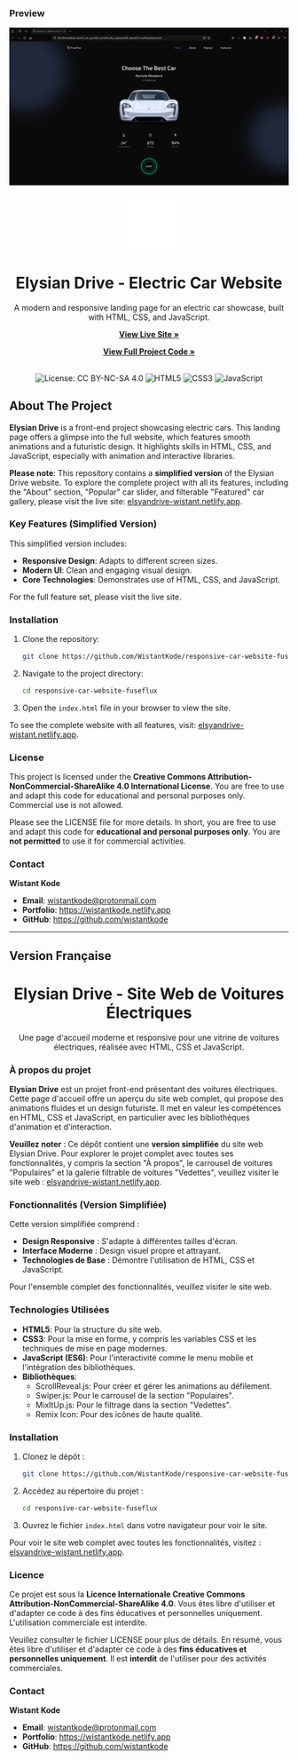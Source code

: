 ### Preview

![Website Preview](./preview.png)
<div align="center">
  <img src="./assets/imgs/favicon.png" alt="Elysian Drive Logo" width="100"/>
  <h1>Elysian Drive - Electric Car Website</h1>
  <p>
    A modern and responsive landing page for an electric car showcase, built with HTML, CSS, and JavaScript.
  </p>
  <p>
    <a href="https://elsyandrive-wistant.netlify.app/"><strong>View Live Site »</strong></a>
  </p>
  <p>
    <a href="https://github.com/WistantKode/responsive-car-website-fuseflux"><strong>View Full Project Code »</strong></a>
  </p>
  <br>
  <img src="https://img.shields.io/badge/license-CC%20BY--NC--SA%204.0-lightgrey.svg" alt="License: CC BY-NC-SA 4.0">
  <img src="https://img.shields.io/badge/tech-HTML5-orange.svg" alt="HTML5">
  <img src="https://img.shields.io/badge/tech-CSS3-blue.svg" alt="CSS3">
  <img src="https://img.shields.io/badge/tech-JavaScript-yellow.svg" alt="JavaScript">
</div>

## About The Project

**Elysian Drive** is a front-end project showcasing electric cars. This landing page offers a glimpse into the full website, which features smooth animations and a futuristic design. It highlights skills in HTML, CSS, and JavaScript, especially with animation and interactive libraries.

**Please note**: This repository contains a **simplified version** of the Elysian Drive website. To explore the complete project with all its features, including the "About" section, "Popular" car slider, and filterable "Featured" car gallery, please visit the live site: [elsyandrive-wistant.netlify.app](https://elsyandrive-wistant.netlify.app/).

### Key Features (Simplified Version)

This simplified version includes:

*   **Responsive Design**: Adapts to different screen sizes.
*   **Modern UI**: Clean and engaging visual design.
*   **Core Technologies**: Demonstrates use of HTML, CSS, and JavaScript.

For the full feature set, please visit the live site.

### Installation

1.  Clone the repository:
    ```sh
    git clone https://github.com/WistantKode/responsive-car-website-fuseflux.git
    ```
2.  Navigate to the project directory:
    ```sh
    cd responsive-car-website-fuseflux
    ```
3.  Open the `index.html` file in your browser to view the site.

To see the complete website with all features, visit: [elsyandrive-wistant.netlify.app](https://elsyandrive-wistant.netlify.app/).

### License

This project is licensed under the **Creative Commons Attribution-NonCommercial-ShareAlike 4.0 International License**. You are free to use and adapt this code for educational and personal purposes only. Commercial use is not allowed.

Please see the LICENSE file for more details. In short, you are free to use and adapt this code for **educational and personal purposes only**. You are **not permitted** to use it for commercial activities.

### Contact

**Wistant Kode**
*   **Email**: wistantkode@protonmail.com
*   **Portfolio**: https://wistantkode.netlify.app
*   **GitHub**: https://github.com/wistantkode

---











## Version Française

<div align="center">
  <h1>Elysian Drive - Site Web de Voitures Électriques</h1>
  <p>
    Une page d'accueil moderne et responsive pour une vitrine de voitures électriques, réalisée avec HTML, CSS et JavaScript.
  </p>
</div>

### À propos du projet

**Elysian Drive** est un projet front-end présentant des voitures électriques. Cette page d'accueil offre un aperçu du site web complet, qui propose des animations fluides et un design futuriste. Il met en valeur les compétences en HTML, CSS et JavaScript, en particulier avec les bibliothèques d'animation et d'interaction.

**Veuillez noter** : Ce dépôt contient une **version simplifiée** du site web Elysian Drive. Pour explorer le projet complet avec toutes ses fonctionnalités, y compris la section "À propos", le carrousel de voitures "Populaires" et la galerie filtrable de voitures "Vedettes", veuillez visiter le site web : [elsyandrive-wistant.netlify.app](https://elsyandrive-wistant.netlify.app/).

### Fonctionnalités (Version Simplifiée)

Cette version simplifiée comprend :

*   **Design Responsive** : S'adapte à différentes tailles d'écran.
*   **Interface Moderne** : Design visuel propre et attrayant.
*   **Technologies de Base** : Démontre l'utilisation de HTML, CSS et JavaScript.

Pour l'ensemble complet des fonctionnalités, veuillez visiter le site web.

### Technologies Utilisées

*   **HTML5**: Pour la structure du site web.
*   **CSS3**: Pour la mise en forme, y compris les variables CSS et les techniques de mise en page modernes.
*   **JavaScript (ES6)**: Pour l'interactivité comme le menu mobile et l'intégration des bibliothèques.
*   **Bibliothèques**:
    *   ScrollReveal.js: Pour créer et gérer les animations au défilement.
    *   Swiper.js: Pour le carrousel de la section "Populaires".
    *   MixItUp.js: Pour le filtrage dans la section "Vedettes".
    *   Remix Icon: Pour des icônes de haute qualité.

### Installation

1.  Clonez le dépôt :
    ```sh
    git clone https://github.com/WistantKode/responsive-car-website-fuseflux.git
    ```
2.  Accédez au répertoire du projet :
    ```sh
    cd responsive-car-website-fuseflux
    ```
3.  Ouvrez le fichier `index.html` dans votre navigateur pour voir le site.

Pour voir le site web complet avec toutes les fonctionnalités, visitez : [elsyandrive-wistant.netlify.app](https://elsyandrive-wistant.netlify.app/).

### Licence

Ce projet est sous la **Licence Internationale Creative Commons Attribution-NonCommercial-ShareAlike 4.0**. Vous êtes libre d'utiliser et d'adapter ce code à des fins éducatives et personnelles uniquement. L'utilisation commerciale est interdite.

Veuillez consulter le fichier LICENSE pour plus de détails. En résumé, vous êtes libre d'utiliser et d'adapter ce code à des **fins éducatives et personnelles uniquement**. Il est **interdit** de l'utiliser pour des activités commerciales.

### Contact

**Wistant Kode**
*   **Email**: wistantkode@protonmail.com
*   **Portfolio**: https://wistantkode.netlify.app
*   **GitHub**: https://github.com/wistantkode
